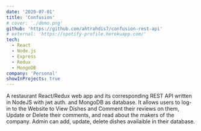 ```yaml
---
date: '2020-07-01'
title: 'Confusion'
# cover: './demo.png'
github: 'https://github.com/ahtrahdis7/confusion-rest-api'
# external: 'https://spotify-profile.herokuapp.com/'
tech:
  - React
  - Node.js
  - Express
  - Redux
  - MongoDB
company: 'Personal'
showInProjects: true
---
```


A restaurant React/Redux web app and its corresponding REST API written in NodeJS with jwt auth. and MongoDB as database.
It allows users to log-in to the Website to View Dishes and Comment their reviews on them, Update or Delete their comments, and read about the makers of the company. Admin can add, update, delete dishes availaible in their database.
